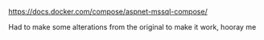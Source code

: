 https://docs.docker.com/compose/aspnet-mssql-compose/

Had to make some alterations from the original to make it work, hooray me